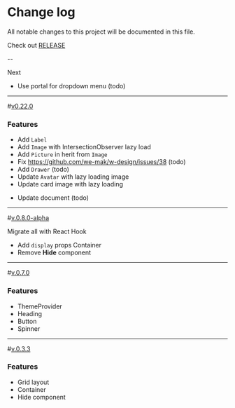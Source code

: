 # Change log

All notable changes to this project will be documented in this file.

Check out [RELEASE](https://github.com/we-mak/w-design/releases)

--

Next

- Use portal for dropdown menu (todo)

---

<a name="0.22.0"></a>#[v0.22.0]()

### Features

- Add `Label`
- Add `Image` with IntersectionObserver lazy load
- Add `Picture` in herit from `Image`
- Fix https://github.com/we-mak/w-design/issues/38 (todo)
- Add `Drawer` (todo)
- Update `Avatar` with lazy loading image
- Update card image with lazy loading

* Update document (todo)

---

<a name="0.8.0-alpha"></a>#[v.0.8.0-alpha]()

Migrate all with React Hook

- Add `display` props Container
- Remove **Hide** component

---

<a name="0.7.0"></a>#[v.0.7.0]()

### Features

- ThemeProvider
- Heading
- Button
- Spinner

---

<a name="0.3.3"></a> #[v.0.3.3](https://github.com/we-mak/w-design/compare/hotfix/0.3.2...master)

### Features

- Grid layout
- Container
- Hide component
